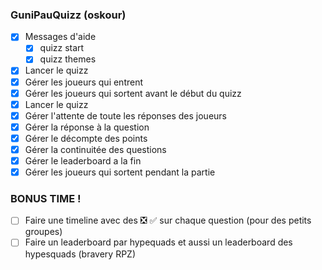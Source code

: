### GuniPauQuizz (oskour)
- [x] Messages d'aide
    - [X] quizz start
    - [x] quizz themes
- [X] Lancer le quizz
- [X] Gérer les joueurs qui entrent
- [X] Gérer les joueurs qui sortent avant le début du quizz
- [X] Lancer le quizz
- [X] Gérer l'attente de toute les réponses des joueurs
- [X] Gérer la réponse à la question
- [X] Gérer le décompte des points
- [X] Gérer la continuitée des questions
- [x] Gérer le leaderboard a la fin
- [x] Gérer les joueurs qui sortent pendant la partie

### BONUS TIME !
- [ ] Faire une timeline avec des ❎ ✅ sur chaque question (pour des petits groupes)
- [ ] Faire un leaderboard par hypequads et aussi un leaderboard des hypesquads (bravery RPZ)
